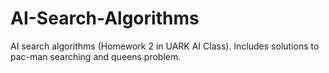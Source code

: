 # AI-Search-Algorithms
AI search algorithms (Homework 2 in UARK AI Class). Includes solutions to pac-man searching and queens problem.
